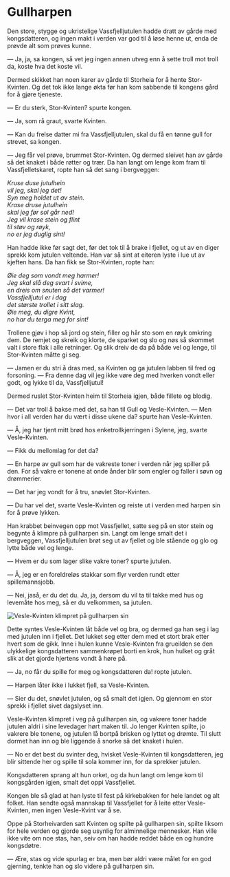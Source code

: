 # Gullharpen

Den store, stygge og ukristelige Vassfjelljutulen hadde dratt av gårde med kongsdatteren, og ingen makt i verden var god til å løse henne ut, enda de prøvde alt som prøves kunne.

— Ja, ja, sa kongen, så vet jeg ingen annen utveg enn å sette troll mot troll da, koste hva det koste vil.

Dermed skikket han noen karer av gårde til Storheia for å hente Stor-Kvinten. Og det tok ikke lange økta før han kom sabbende til kongens gård for å gjøre tjeneste.

— Er du sterk, Stor-Kvinten? spurte kongen.

— Ja, som rå graut, svarte Kvinten.

— Kan du frelse datter mi fra Vassfjelljutulen, skal du få en tønne gull for strevet, sa kongen.

— Jeg får vel prøve, brummet Stor-Kvinten. Og dermed sleivet han av gårde så det knaket i både røtter og trær. Da han langt om lenge kom fram til Vassfjelletskaret, ropte han så det sang i bergveggen:

_Kruse duse jutulhein  
vil jeg, skal jeg det!  
Syn meg holdet ut av stein.  
Krase druse jutulhein  
skal jeg før sol går ned!  
Jeg vil krase stein og flint  
til støv og røyk,  
no er jeg duglig sint!_

Han hadde ikke før sagt det, før det tok til å brake i fjellet, og ut av en diger sprekk kom jutulen veltende. Han var så sint at eiteren lyste i lue ut av kjeften hans. Da han fikk se Stor-Kvinten, ropte han:

_Øie deg som vondt meg harmer!  
Jeg skal slå deg svart i svime,  
en dreis om snuten så det varmer!  
Vassfjelljutul er i dag  
det største trollet i sitt slag.  
Øie meg, du digre Kvint,  
no har du terga meg for sint!_

Trollene gjøv i hop så jord og stein, filler og hår sto som en røyk omkring dem. De remjet og skreik og klorte, de sparket og slo og nøs så skommet valt i store flak i alle retninger. Og slik dreiv de da på både vel og lenge, til Stor-Kvinten måtte gi seg.

— Jamen er du stri å dras med, sa Kvinten og ga jutulen labben til fred og forsoning. — Fra denne dag vil jeg ikke vøre deg med hverken vondt eller godt, og lykke til da, Vassfjelljutul!

Dermed ruslet Stor-Kvinten heim til Storheia igjen, både fillete og blodig.

— Det var troll å bakse med det, sa han til Gull og Vesle-Kvinten. — Men hvor i all verden har du vært i disse ukene da? spurte han Vesle-Kvinten.

— Å, jeg har tjent mitt brød hos enketrollkjerringen i Sylene, jeg, svarte Vesle-Kvinten.

— Fikk du mellomlag for det da?

— En harpe av gull som har de vakreste toner i verden når jeg spiller på den. For så vakre er tonene at onde ånder blir som engler og faller i søvn og drømmerier.

— Det har jeg vondt for å tru, snøvlet Stor-Kvinten.

— Du har vel det, svarte Vesle-Kvinten og reiste ut i verden med harpen sin for å prøve lykken.

Han krabbet beinvegen opp mot Vassfjellet, satte seg på en stor stein og begynte å klimpre på gullharpen sin. Langt om lenge smalt det i bergveggen, Vassfjelljutulen brøt seg ut av fjellet og ble stående og glo og lytte både vel og lenge.

— Hvem er du som lager slike vakre toner? spurte jutulen.

— Å, jeg er en foreldreløs stakkar som flyr verden rundt etter spillemannsjobb.

— Nei, jaså, er du det du. Ja, ja, dersom du vil ta til takke med hus og levemåte hos meg, så er du velkommen, sa jutulen.

![Vesle-Kvinten klimpret på gullharpen sin](./gullharpen.png)

Dette syntes Vesle-Kvinten låt både vel og bra, og dermed ga han seg i lag med jutulen inn i fjellet. Det lukket seg etter dem med et stort brak etter hvert som de gikk. Inne i hulen kunne Vesle-Kvinten fra grueilden se den ulykkelige kongsdatteren sammenkrøpet borti en krok, hun hulket og gråt slik at det gjorde hjertens vondt å høre på.

— Ja, no får du spille for meg og kongsdatteren da! ropte jutulen.

— Harpen låter ikke i lukket fjell, sa Vesle-Kvinten.

— Sier du det, snøvlet jutulen, og så smalt det igjen. Og gjennom en stor sprekk i fjellet sivet dagslyset inn.

Vesle-Kvinten klimpret i veg på gullharpen sin, og vakrere toner hadde jutulen aldri i sine levedager hørt maken til. Jo lenger Kvinten spilte, jo vakrere ble tonene, og jutulen lå bortpå brisken og lyttet og drømte. Til slutt dormet han inn og ble liggende å snorke så det knaket i hulen.

— No er det best du svinter deg, hvisket Vesle-Kvinten til kongsdatteren, jeg blir sittende her og spille til sola kommer inn, for da sprekker jutulen.

Kongsdatteren sprang alt hun orket, og da hun langt om lenge kom til kongsgården igjen, smalt det oppi Vassfjellet.

Kongen ble så glad at han lyste til fest på kirkebakken for hele landet og alt folket. Han sendte også mannskap til Vassfjellet for å leite etter Vesle-Kvinten, men ingen Vesle-Kvint var å se.

Oppe på Storheivarden satt Kvinten og spilte på gullharpen sin, spilte liksom for hele verden og gjorde seg usynlig for alminnelige mennesker. Han ville ikke vite om noe stas, han, seiv om han hadde reddet både en og hundre kongsdøtre.

— Ære, stas og vide spurlag er bra, men bør aldri være målet for en god gjerning, tenkte han og slo videre på gullharpen sin.
